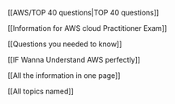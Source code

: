   

[[AWS/TOP 40 questions|TOP 40 questions]]

[[Information for AWS cloud Practitioner Exam]]

[[Questions you needed to know]]

[[IF Wanna Understand AWS perfectly]]

[[All the information in one page]]

[[All topics named]]